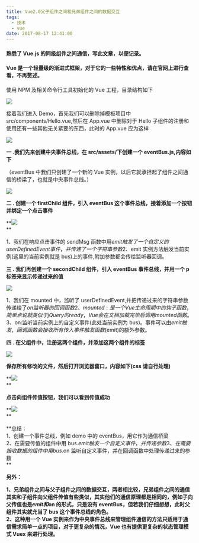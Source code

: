 ```yaml
---
title: Vue2.0父子组件之间和兄弟组件之间的数据交互
tags:
  - 技术
  - vue
date: 2017-08-17 12:41:00
---
```


#### 熟悉了 Vue.js 的同级组件之间通信，写此文章，以便记录。

#### Vue 是一个轻量级的渐进式框架，对于它的一些特性和优点，请在官网上进行查看，不再赘述。

使用 NPM 及相关命令行工具初始化的 Vue 工程，目录结构如下

![](http://img.blog.csdn.net/20170723170241545)

接着我们进入 Demo，首先我们可以删除掉模板项目中 src/components/Hello.vue,然后在 App.vue 中删除对于 Hello 子组件的注册和使用还有一些其他无关紧要的东西，此时的 App.vue 应为这样

![](http://img.blog.csdn.net/20170723170721302)

**一 .我们先来创建中央事件总线，在 src/assets/下创建一个 eventBus.js,内容如下**

（eventBus 中我们只创建了一个新的 Vue 实例，以后它就承担起了组件之间通信的桥梁了，也就是中央事件总线。）

![](http://img.blog.csdn.net/20170723220642249)

**二 . 创建一个 firstChild 组件，引入 eventBus 这个事件总线，接着添加一个按钮并绑定一个点击事件**

**![](http://img.blog.csdn.net/20170723220843946)  
**

1、我们在响应点击事件的 sendMsg 函数中用$emit触发了一个自定义的userDefinedEvent事件，并传递了一个字符串参数  
2、$emit 实例方法触发当前实例(这里的当前实例就是 bus)上的事件,附加参数都会传给监听器回调。

**三 . 我们再创建一个 secondChild 组件，引入 eventBus 事件总线，并用一个 p 标签来显示传递过来的值**

![](http://img.blog.csdn.net/20170723221122492)

1、我们在 mounted 中，监听了 userDefinedEvent,并把传递过来的字符串参数传递给了$on监听器的回调函数  
2、mounted:是一个Vue生命周期中的钩子函数，简单点说就类似于jQuery的ready，Vue会在文档加载完毕后调用mounted函数。  
3、$on:监听当前实例上的自定义事件(此处当前实例为 bus)。事件可以由$emit触发，回调函数会接收所有传入事件触发函数($emit)的额外参数。

**四 . 在父组件中，注册这两个组件，并添加这两个组件的标签**

![](http://img.blog.csdn.net/20170723221338855)

**保存所有修改的文件，然后打开浏览器窗口，内容如下(css 请自行处理)**

**![](http://img.blog.csdn.net/20170723221514399)  
**

**点击向组件传值按钮，我们可以看到传值成功**

**![](http://img.blog.csdn.net/20170723221616095)  
**

**总结：  
1、创建一个事件总线，例如 demo 中的 eventBus，用它作为通信桥梁  
2、在需要传值的组件中用 bus.$emit触发一个自定义事件，并传递参数  
3、在需要接收数据的组件中用bus.$on 监听自定义事件，并在回调函数中处理传递过来的参数  
**

**另外：**

**1、兄弟组件之间与父子组件之间的数据交互，两者相比较，兄弟组件之间的通信其实和子组件向父组件传值有些类似，其实他们的通信原理都是相同的，例如子向父传值也是$emit和$on 的形式，只是没有 eventBus，但若我们仔细想想，此时父组件其实就充当了 bus 这个事件总线的角色。  
2、这种用一个 Vue 实例来作为中央事件总线来管理组件通信的方法只适用于通信需求简单一点的项目，对于更复杂的情况，Vue 也有提供更复杂的状态管理模式 Vuex 来进行处理。**
